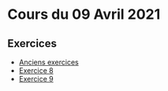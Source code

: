 # Cours du 09 Avril 2021

## Exercices

* [Anciens exercices](../07-04-2021/)
* [Exercice 8](ex8/)
* [Exercice 9](ex9/)
